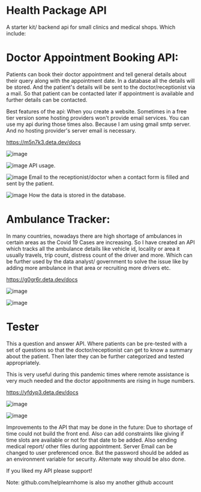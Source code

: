 # Health Package API
A starter kit/ backend api for small clinics and medical shops. 
Which include:



# Doctor Appointment Booking API:

Patients can book their doctor appointment and tell general details about their query along with the appointment date.
In a database all the details will be stored. And the patient's details will be sent to the doctor/receptionist via a mail.
So that patient can be contacted later if appointment is available and further details can be contacted.

Best features of the api:
When you create a website. Sometimes in a free tier version some hosting providers won't provide email services.
You can use my api during those times also. Because I am using gmail smtp server. And no hosting provider's server email is necessary.

https://m5n7k3.deta.dev/docs


![image](https://user-images.githubusercontent.com/73742827/132956786-1347f7a8-40ce-4a06-90b1-7f471927f95b.png)

![image](https://user-images.githubusercontent.com/73742827/132956816-a6e06c4e-df03-44a2-bc34-a761811b4360.png)
API usage.

![image](https://user-images.githubusercontent.com/73742827/132956827-cf835ee4-18e1-446b-8754-3c565437e912.png)
Email to the receptionist/doctor when a contact form is filled and sent by the patient.

![image](https://user-images.githubusercontent.com/73742827/132956908-b246defa-86a5-45e5-ac0e-e7cf683fe361.png)
How the data is stored in the database.






# Ambulance Tracker:
In many countries, nowadays there are high shortage of ambulances in certain areas as the Covid 19 Cases are increasing.
So I have created an API which tracks all the ambulance details like vehicle id, locality or area it usually travels, trip count, distress count of the driver and more.
Which can be further used by the data analyst/ government to solve the issue like by adding more ambulance in that area or recruiting more drivers etc.

https://g0gr6r.deta.dev/docs


![image](https://user-images.githubusercontent.com/73742827/132957063-68035266-bcb9-425d-86f9-90ba55a49532.png)

![image](https://user-images.githubusercontent.com/73742827/132957102-c00900ae-c3cc-4c54-84e8-3a6c637501cb.png)






# Tester
This a question and answer API. Where patients can be pre-tested with a set of questions so that the doctor/receptionist can get to know a summary about the patient.
Then later they can be further categorized and tested appropriately.

This is very useful during this pandemic times where remote assistance is very much needed and the doctor appoitnments are rising in huge numbers.

https://yfdyp3.deta.dev/docs


![image](https://user-images.githubusercontent.com/73742827/132957323-434a9c6d-4365-464f-94f8-c12a7cd8d15a.png)

![image](https://user-images.githubusercontent.com/73742827/132957340-6081ee96-78a2-460f-9863-a3810ebcf69d.png)


Improvements to the API that may be done in the future:
Due to shortage of time could not build the front end.
Also can add constraints like giving if time slots are available or not for that date to be added.
Also sending medical report/ other files during appointment.
Server Email can be changed to user preferenced once. But the password should be added as an environment variable for security. Alternate way should be also done.

If you liked my API please support!

Note:
github.com/helplearnhome is also my another github account
